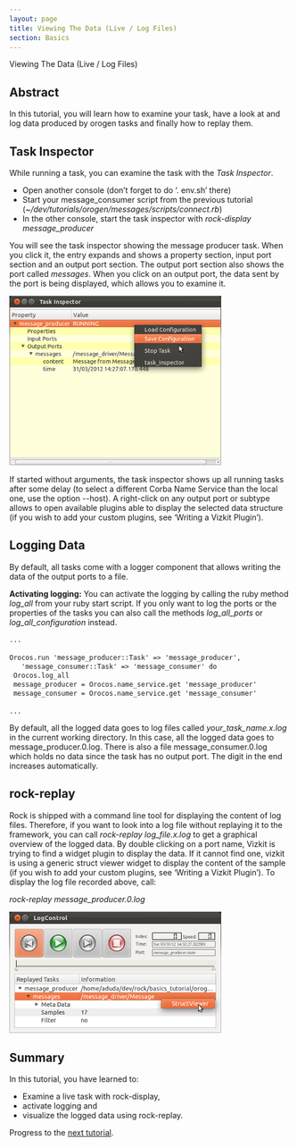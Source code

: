 ```yaml
---
layout: page
title: Viewing The Data (Live / Log Files)
section: Basics
---
```

<div class="content2">

<div class="content2-pagetitle">Viewing The Data (Live / Log Files)</div>

<div class="content2-container line-box">
<div class="content2-container-1col">



<h2 id="abstract">Abstract</h2>
<p>In this tutorial, you will learn how to examine your task, have a look at and
log data produced by orogen tasks and finally how to replay them.</p>

<h2 id="task-inspector">Task Inspector</h2>
<p>While running a task, you can examine the task with the <em>Task Inspector</em>.</p>

<ul>
 <li>Open another console (don&rsquo;t forget to do &lsquo;. env.sh&rsquo; there)</li>
 <li>Start your message_consumer script from the previous tutorial (<em>~/dev/tutorials/orogen/messages/scripts/connect.rb</em>)</li>
 <li>In the other console, start the task inspector with <em>rock-display message_producer</em></li>
</ul>

<p>You will see the task inspector showing the message producer task. When you click it, the entry expands and shows a property section, input port section and an output port section. The output port section also shows the port called <em>messages</em>. When you click on an output port, the data sent by the port is being displayed, which allows you to examine it. </p>

<p class="align center"><img src="200_task_inspector.png" alt="Task Inspector" /></p>

<p>If started without arguments, the task inspector shows up all running tasks after
some delay (to select a different Corba Name Service than the local one, use the
option --host). A right-click on any output port or subtype allows to open available plugins able to display the selected data structure (if you wish to add your custom plugins, see &lsquo;Writing a Vizkit Plugin&rsquo;).</p>

<h2 id="logging-data">Logging Data</h2>
<p>By default, all tasks come with a logger component that allows writing the data of the output ports to a file.</p>

<p><strong>Activating logging:</strong> You can activate the logging by calling the ruby
method <em>log_all</em> from your ruby start script. If you only want to log the
ports or the properties of the tasks you can also call the methods
<em>log_all_ports</em> or <em>log_all_configuration</em> instead.</p>

<pre><code class="language-ruby">...

Orocos.run 'message_producer::Task' =&gt; 'message_producer',
   'message_consumer::Task' =&gt; 'message_consumer' do
 Orocos.log_all
 message_producer = Orocos.name_service.get 'message_producer'
 message_consumer = Orocos.name_service.get 'message_consumer'

...
</code></pre>

<p>By default, all the logged data goes to log files called <em>your_task_name.x.log</em> in
the current working directory. In this case, all the logged data goes to<br />
message_producer.0.log. There is also a file message_consumer.0.log which
holds no data since the task has no output port. The digit in the end
increases automatically.</p>

<h2 id="rock-replay">rock-replay</h2>
<p>Rock is shipped with a command line tool for displaying the content of log
files. Therefore, if you want to look into a log file without replaying it to
the framework, you can call <em>rock-replay log_file.x.log</em> to get a graphical
overview of the logged data. By double clicking on a port name, Vizkit is
trying to find a widget plugin to display the data. If it cannot find one,
vizkit is using a generic struct viewer widget to display the content of the
sample (if you wish to add your custom plugins, see &lsquo;Writing a Vizkit Plugin&rsquo;).
To display the log file recorded above, call:  </p>

<p><em>rock-replay message_producer.0.log</em></p>

<p class="align center"><img src="200_rock_replay.png" alt="Rock Replay" /></p>

<h2 id="summary">Summary</h2>
<p>In this tutorial, you have learned to: </p>

<ul>
 <li>Examine a live task with rock-display,</li>
 <li>activate logging and</li>
 <li>visualize the logged data using rock-replay.</li>
</ul>

<p>Progress to the <a href="500_simulate_a_robot.html">next tutorial</a>.</p>



</div>
</div>
</div>
